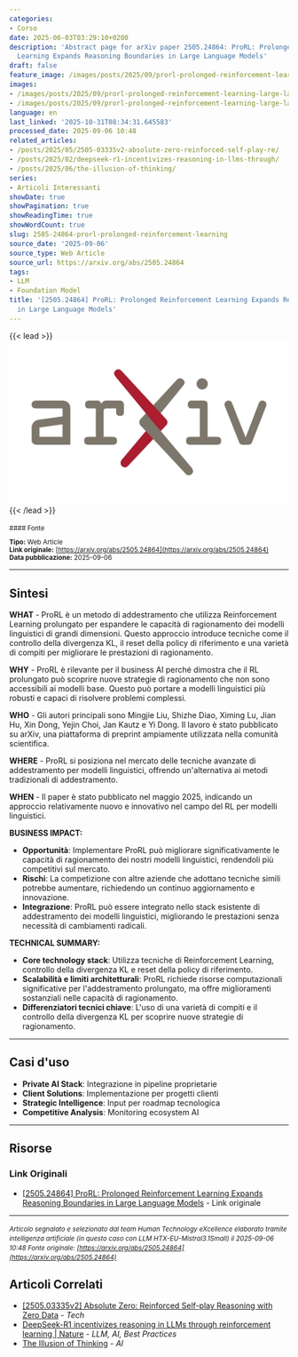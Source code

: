 ```yaml
---
categories:
- Corso
date: 2025-06-03T03:29:10+0200
description: 'Abstract page for arXiv paper 2505.24864: ProRL: Prolonged Reinforcement
  Learning Expands Reasoning Boundaries in Large Language Models'
draft: false
feature_image: /images/posts/2025/09/prorl-prolonged-reinforcement-learning-large-language-models-featured.webp
images:
- /images/posts/2025/09/prorl-prolonged-reinforcement-learning-large-language-models-featured.webp
- /images/posts/2025/09/prorl-prolonged-reinforcement-learning-large-language-models-5.webp
language: en
last_linked: '2025-10-31T08:34:31.645583'
processed_date: 2025-09-06 10:48
related_articles:
- /posts/2025/05/2505-03335v2-absolute-zero-reinforced-self-play-re/
- /posts/2025/02/deepseek-r1-incentivizes-reasoning-in-llms-through/
- /posts/2025/06/the-illusion-of-thinking/
series:
- Articoli Interessanti
showDate: true
showPagination: true
showReadingTime: true
showWordCount: true
slug: 2505-24864-prorl-prolonged-reinforcement-learning
source_date: '2025-09-06'
source_type: Web Article
source_url: https://arxiv.org/abs/2505.24864
tags:
- LLM
- Foundation Model
title: '[2505.24864] ProRL: Prolonged Reinforcement Learning Expands Reasoning Boundaries
  in Large Language Models'
---
```


{{< lead >}}
![Featured image](/images/posts/2025/09/prorl-prolonged-reinforcement-learning-large-language-models-featured.webp)
{{< /lead >}}

<small>
#### Fonte

**Tipo:** Web Article  
**Link originale:** [https://arxiv.org/abs/2505.24864](https://arxiv.org/abs/2505.24864)  
**Data pubblicazione:** 2025-09-06

</small>

---

## Sintesi

**WHAT** - ProRL è un metodo di addestramento che utilizza Reinforcement Learning prolungato per espandere le capacità di ragionamento dei modelli linguistici di grandi dimensioni. Questo approccio introduce tecniche come il controllo della divergenza KL, il reset della policy di riferimento e una varietà di compiti per migliorare le prestazioni di ragionamento.

**WHY** - ProRL è rilevante per il business AI perché dimostra che il RL prolungato può scoprire nuove strategie di ragionamento che non sono accessibili ai modelli base. Questo può portare a modelli linguistici più robusti e capaci di risolvere problemi complessi.

**WHO** - Gli autori principali sono Mingjie Liu, Shizhe Diao, Ximing Lu, Jian Hu, Xin Dong, Yejin Choi, Jan Kautz e Yi Dong. Il lavoro è stato pubblicato su arXiv, una piattaforma di preprint ampiamente utilizzata nella comunità scientifica.

**WHERE** - ProRL si posiziona nel mercato delle tecniche avanzate di addestramento per modelli linguistici, offrendo un'alternativa ai metodi tradizionali di addestramento.

**WHEN** - Il paper è stato pubblicato nel maggio 2025, indicando un approccio relativamente nuovo e innovativo nel campo del RL per modelli linguistici.

**BUSINESS IMPACT:**
- **Opportunità**: Implementare ProRL può migliorare significativamente le capacità di ragionamento dei nostri modelli linguistici, rendendoli più competitivi sul mercato.
- **Rischi**: La competizione con altre aziende che adottano tecniche simili potrebbe aumentare, richiedendo un continuo aggiornamento e innovazione.
- **Integrazione**: ProRL può essere integrato nello stack esistente di addestramento dei modelli linguistici, migliorando le prestazioni senza necessità di cambiamenti radicali.

**TECHNICAL SUMMARY:**
- **Core technology stack**: Utilizza tecniche di Reinforcement Learning, controllo della divergenza KL e reset della policy di riferimento.
- **Scalabilità e limiti architetturali**: ProRL richiede risorse computazionali significative per l'addestramento prolungato, ma offre miglioramenti sostanziali nelle capacità di ragionamento.
- **Differenziatori tecnici chiave**: L'uso di una varietà di compiti e il controllo della divergenza KL per scoprire nuove strategie di ragionamento.

---

## Casi d'uso

- **Private AI Stack**: Integrazione in pipeline proprietarie
- **Client Solutions**: Implementazione per progetti clienti
- **Strategic Intelligence**: Input per roadmap tecnologica
- **Competitive Analysis**: Monitoring ecosystem AI

---



## Risorse

### Link Originali
- [[2505.24864] ProRL: Prolonged Reinforcement Learning Expands Reasoning Boundaries in Large Language Models](https://arxiv.org/abs/2505.24864) - Link originale


---

*<small>Articolo segnalato e selezionato dal team Human Technology eXcellence elaborato tramite intelligenza artificiale (in questo caso con LLM HTX-EU-Mistral3.1Small) il 2025-09-06 10:48
Fonte originale: [https://arxiv.org/abs/2505.24864](https://arxiv.org/abs/2505.24864)</small>*

## Articoli Correlati

- [[2505.03335v2] Absolute Zero: Reinforced Self-play Reasoning with Zero Data](/posts/2025/05/2505-03335v2-absolute-zero-reinforced-self-play-re/) - *Tech*
- [DeepSeek-R1 incentivizes reasoning in LLMs through reinforcement learning | Nature](/posts/2025/02/deepseek-r1-incentivizes-reasoning-in-llms-through/) - *LLM, AI, Best Practices*
- [The Illusion of Thinking](/posts/2025/06/the-illusion-of-thinking/) - *AI*